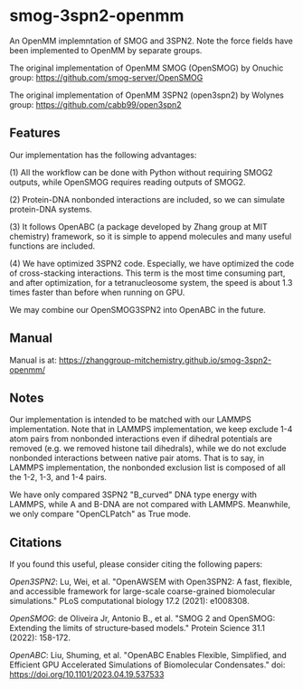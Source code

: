 # smog-3spn2-openmm

An OpenMM implemntation of SMOG and 3SPN2. Note the force fields have been implemented to OpenMM by separate groups. 

The original implementation of OpenMM SMOG (OpenSMOG) by Onuchic group: <https://github.com/smog-server/OpenSMOG>

The original implementation of OpenMM 3SPN2 (open3spn2) by Wolynes group: <https://github.com/cabb99/open3spn2>

## Features

Our implementation has the following advantages: 

(1) All the workflow can be done with Python without requiring SMOG2 outputs, while OpenSMOG requires reading outputs of SMOG2. 

(2) Protein-DNA nonbonded interactions are included, so we can simulate protein-DNA systems. 

(3) It follows OpenABC (a package developed by Zhang group at MIT chemistry) framework, so it is simple to append molecules and many useful functions are included. 

(4) We have optimized 3SPN2 code. Especially, we have optimized the code of cross-stacking interactions. This term is the most time consuming part, and after optimization, for a tetranucleosome system, the speed is about 1.3 times faster than before when running on GPU.

We may combine our OpenSMOG3SPN2 into OpenABC in the future. 

## Manual

Manual is at: <https://zhanggroup-mitchemistry.github.io/smog-3spn2-openmm/>

## Notes

Our implementation is intended to be matched with our LAMMPS implementation. Note that in LAMMPS implementation, we keep exclude 1-4 atom pairs from nonbonded interactions even if dihedral potentials are removed (e.g. we removed histone tail dihedrals), while we do not exclude nonbonded interactions between native pair atoms. That is to say, in LAMMPS implementation, the nonbonded exclusion list is composed of all the 1-2, 1-3, and 1-4 pairs. 

We have only compared 3SPN2 "B_curved" DNA type energy with LAMMPS, while A and B-DNA are not compared with LAMMPS. Meanwhile, we only compare "OpenCLPatch" as True mode.

## Citations

If you found this useful, please consider citing the following papers: 

*Open3SPN2*: Lu, Wei, et al. "OpenAWSEM with Open3SPN2: A fast, flexible, and accessible framework for large-scale coarse-grained biomolecular simulations." PLoS computational biology 17.2 (2021): e1008308.

*OpenSMOG*: de Oliveira Jr, Antonio B., et al. "SMOG 2 and OpenSMOG: Extending the limits of structure‐based models." Protein Science 31.1 (2022): 158-172.

*OpenABC*: Liu, Shuming, et al. "OpenABC Enables Flexible, Simplified, and Efficient GPU Accelerated Simulations of Biomolecular Condensates." doi: https://doi.org/10.1101/2023.04.19.537533

